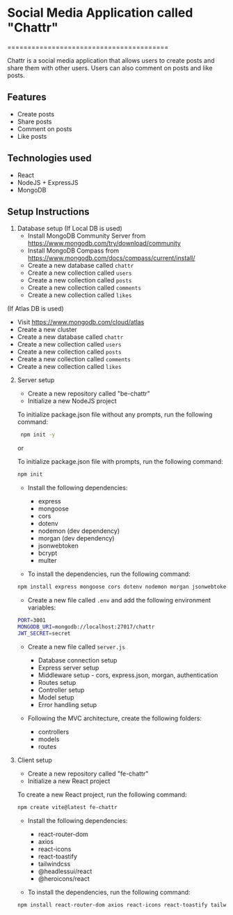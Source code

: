 # Social Media Application called "Chattr"

========================================

Chattr is a social media application that allows users to create posts and share them with other users. Users can also comment on posts and like posts.

## Features

- Create posts
- Share posts
- Comment on posts
- Like posts

## Technologies used

- React
- NodeJS + ExpressJS
- MongoDB

## Setup Instructions

1. Database setup
   (If Local DB is used)
   - Install MongoDB Community Server from https://www.mongodb.com/try/download/community
   - Install MongoDB Compass from https://www.mongodb.com/docs/compass/current/install/
   - Create a new database called `chattr`
   - Create a new collection called `users`
   - Create a new collection called `posts`
   - Create a new collection called `comments`
   - Create a new collection called `likes`

(If Atlas DB is used)

- Visit https://www.mongodb.com/cloud/atlas
- Create a new cluster
- Create a new database called `chattr`
- Create a new collection called `users`
- Create a new collection called `posts`
- Create a new collection called `comments`
- Create a new collection called `likes`

2. Server setup

   - Create a new repository called "be-chattr"
   - Initialize a new NodeJS project

   To initialize package.json file without any prompts, run the following command:

   ```bash
    npm init -y
   ```

   or

   To initialize package.json file with prompts, run the following command:

   ```bash
   npm init
   ```

   - Install the following dependencies:

     - express
     - mongoose
     - cors
     - dotenv
     - nodemon (dev dependency)
     - morgan (dev dependency)
     - jsonwebtoken
     - bcrypt
     - multer

   - To install the dependencies, run the following command:

   ```bash
   npm install express mongoose cors dotenv nodemon morgan jsonwebtoken bcrypt multer
   ```

   - Create a new file called `.env` and add the following environment variables:

   ```bash
   PORT=3001
   MONGODB_URI=mongodb://localhost:27017/chattr
   JWT_SECRET=secret
   ```

   - Create a new file called `server.js`
     - Database connection setup
     - Express server setup
     - Middleware setup - cors, express.json, morgan, authentication
     - Routes setup
     - Controller setup
     - Model setup
     - Error handling setup
   - Following the MVC architecture, create the following folders:

     - controllers
     - models
     - routes

3. Client setup

   - Create a new repository called "fe-chattr"
   - Initialize a new React project

   To create a new React project, run the following command:

   ```bash
   npm create vite@latest fe-chattr
   ```

   - Install the following dependencies:

     - react-router-dom
     - axios
     - react-icons
     - react-toastify
     - tailwindcss
     - @headlessui/react
     - @heroicons/react

   - To install the dependencies, run the following command:

   ```bash
   npm install react-router-dom axios react-icons react-toastify tailwindcss @headlessui/react @heroicons/react
   ```
